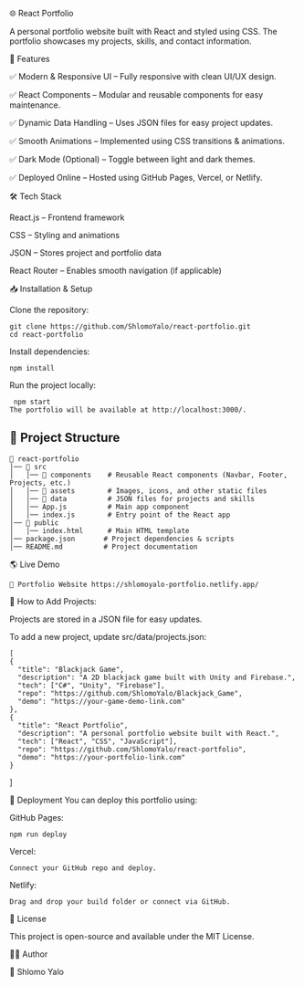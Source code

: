 🌐 React Portfolio

A personal portfolio website built with React and styled using CSS. The portfolio showcases my projects, skills, and contact information.

🚀 Features

  ✅ Modern & Responsive UI – Fully responsive with clean UI/UX design.
  
  ✅ React Components – Modular and reusable components for easy maintenance.
  
  ✅ Dynamic Data Handling – Uses JSON files for easy project updates.
  
  ✅ Smooth Animations – Implemented using CSS transitions & animations.
  
  ✅ Dark Mode (Optional) – Toggle between light and dark themes.
  
  ✅ Deployed Online – Hosted using GitHub Pages, Vercel, or Netlify.

🛠️ Tech Stack 

   React.js – Frontend framework
   
   CSS – Styling and animations
   
   JSON – Stores project and portfolio data
   
   React Router – Enables smooth navigation (if applicable)
   
📥 Installation & Setup

   Clone the repository:
   
    git clone https://github.com/ShlomoYalo/react-portfolio.git
    cd react-portfolio
   
   Install dependencies:
    
    npm install
   
   Run the project locally:
   
     npm start
    The portfolio will be available at http://localhost:3000/.
## 📂 Project Structure
    📂 react-portfolio
    │── 📂 src
    │   │── 📂 components    # Reusable React components (Navbar, Footer, Projects, etc.)
    │   │── 📂 assets        # Images, icons, and other static files
    │   │── 📂 data          # JSON files for projects and skills
    │   │── App.js          # Main app component
    │   │── index.js        # Entry point of the React app
    │── 📂 public
    │   │── index.html      # Main HTML template
    │── package.json       # Project dependencies & scripts
    │── README.md          # Project documentation

 

🌎 Live Demo

    🔗 Portfolio Website https://shlomoyalo-portfolio.netlify.app/

📄 How to Add Projects:

Projects are stored in a JSON file for easy updates.

To add a new project, update src/data/projects.json:

    [
    {
      "title": "Blackjack Game",
      "description": "A 2D blackjack game built with Unity and Firebase.",
      "tech": ["C#", "Unity", "Firebase"],
      "repo": "https://github.com/ShlomoYalo/Blackjack_Game",
      "demo": "https://your-game-demo-link.com"
    },
    {
      "title": "React Portfolio",
      "description": "A personal portfolio website built with React.",
      "tech": ["React", "CSS", "JavaScript"],
      "repo": "https://github.com/ShlomoYalo/react-portfolio",
      "demo": "https://your-portfolio-link.com"
    }
  ]

  
🚀 Deployment
You can deploy this portfolio using:

GitHub Pages:

    npm run deploy
  Vercel: 
  
    Connect your GitHub repo and deploy.
  Netlify: 
  
    Drag and drop your build folder or connect via GitHub.
  
📌 License

   This project is open-source and available under the MIT License.

👨‍💻 Author

 🔹 Shlomo Yalo
 

